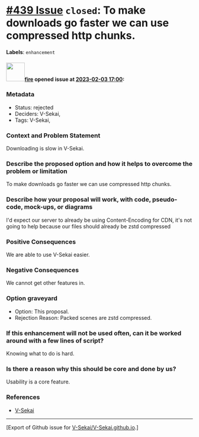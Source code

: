 # [\#439 Issue](https://github.com/V-Sekai/V-Sekai.github.io/issues/439) `closed`: To make downloads go faster we can use compressed http chunks.
**Labels**: `enhancement`


#### <img src="https://avatars.githubusercontent.com/u/32321?u=c2e06a3d2b49a467aa907e54aa259516440267cc&v=4" width="50">[fire](https://github.com/fire) opened issue at [2023-02-03 17:00](https://github.com/V-Sekai/V-Sekai.github.io/issues/439):

### Metadata

- Status: rejected <!-- draft | proposed | rejected | accepted | deprecated | superseded by -->
- Deciders: V-Sekai,
- Tags: V-Sekai,


### Context and Problem Statement

Downloading is slow in V-Sekai.

### Describe the proposed option and how it helps to overcome the problem or limitation

To make downloads go faster we can use compressed http chunks.


### Describe how your proposal will work, with code, pseudo-code, mock-ups, or diagrams

I'd expect our server to already be using Content-Encoding
for CDN, it's not going to help because our files should already be zstd compressed

### Positive Consequences

We are able to use V-Sekai easier.

### Negative Consequences

We cannot get other features in.

### Option graveyard

- Option: This proposal. <!-- List the proposed options no longer open for consideration. -->
- Rejection Reason: Packed scenes are zstd compressed.<!-- List the reasons for the rejection: (the bad traits) -->


### If this enhancement will not be used often, can it be worked around with a few lines of script?

Knowing what to do is hard.

### Is there a reason why this should be core and done by us?

Usability is a core feature.

### References

- [V-Sekai](https://v-sekai.org/)





-------------------------------------------------------------------------------



[Export of Github issue for [V-Sekai/V-Sekai.github.io](https://github.com/V-Sekai/V-Sekai.github.io).]
